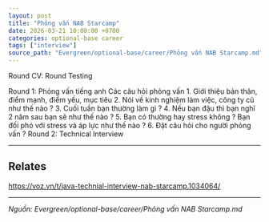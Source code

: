 ```yaml
---
layout: post
title: "Phỏng vấn NAB Starcamp"
date: 2026-03-21 10:00:00 +0700
categories: optional-base career
tags: ["interview"]
source_path: "Evergreen/optional-base/career/Phỏng vấn NAB Starcamp.md"
---
```

Round CV:
Round Testing
	
Round 1: Phỏng vấn tiếng anh
	Các câu hỏi phỏng vấn
	1. Giới thiệu bản thân, điểm mạnh, điểm yếu, mục tiêu
	2. Nói về kinh nghiệm làm việc, công ty cũ như thế nào ?
	3. Cuối tuần bạn thường làm gì ?
	4. Nếu bạn đậu thì bạn nghĩ 2 năm sau bạn sẽ như thế nào ?
	5. Bạn có thường hay stress không ? Bạn đối phó với stress và áp lực như thế nào ?
	6. Đặt câu hỏi cho người phỏng vấn ?
Round 2: Technical Interview


----
## Relates

https://voz.vn/t/java-technial-interview-nab-starcamp.1034064/

---
*Nguồn: Evergreen/optional-base/career/Phỏng vấn NAB Starcamp.md*